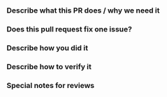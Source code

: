 ### Describe what this PR does / why we need it

### Does this pull request fix one issue?

### Describe how you did it

### Describe how to verify it

### Special notes for reviews